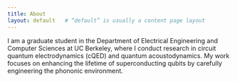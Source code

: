 ```yaml
---
title: About
layout: default   # “default” is usually a content page layout
---
```


I am a graduate student in the Department of Electrical Engineering and Computer Sciences at UC Berkeley, where I conduct research in circuit quantum electrodynamics (cQED) and quantum acoustodynamics. My work focuses on enhancing the lifetime of superconducting qubits by carefully engineering the phononic environment.
